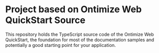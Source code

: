 # Project based on Ontimize Web QuickStart Source

This repository holds the TypeScript source code of the Ontimize Web QuickStart,
the foundation for most of the documentation samples and potentially a good starting point for your application.

